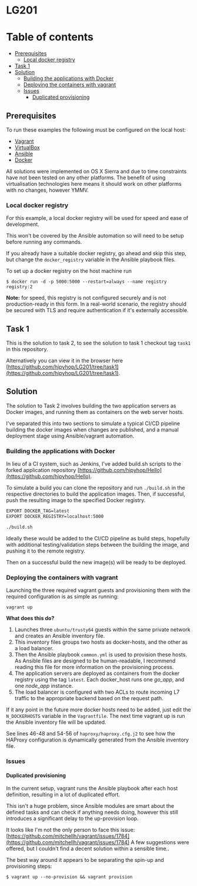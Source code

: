 # LG201

Table of contents
=================

- [Prerequisites](#prerequisites)
  - [Local docker registry](#local-docker-registry)
- [Task 1](#task-1)
- [Solution](#solution)
  - [Building the applications with Docker](#building-the-applications-with-docker)
  - [Deploying the containers with vagrant](#deploying-the-containers-with-vagrant)
  - [Issues](#issues)
    - [Duplicated provisioning](#duplicated-provisioning)

## Prerequisites
To run these examples the following must be configured on the local host:
  * [Vagrant](https://www.vagrantup.com/downloads.html)
  * [VirtualBox](https://www.virtualbox.org/wiki/Downloads)
  * [Ansible](http://docs.ansible.com/ansible/latest/intro_installation.html)
  * [Docker](https://www.docker.com/get-docker)

All solutions were implemented on OS X Sierra and due to time constraints have not been tested on any other platforms.
The benefit of using virtualisation technologies here means it should work on other platforms with no changes, however YMMV.

### Local docker registry

For this example, a local docker registry will be used for speed and ease of development.

This won't be covered by the Ansible automation so will need to be setup before running any commands.

If you already have a suitable docker registry, go ahead and skip this step, but change the `docker_registry` variable in the Ansible playbook files.

To set up a docker registry on the host machine run

```
$ docker run -d -p 5000:5000 --restart=always --name registry registry:2
```

**Note:** for speed, this registry is not configured securely and is not production-ready in this form. In a real-world scenario, the registry should be secured with TLS and require authentication if it's externally accessible.

## Task 1

This is the solution to task 2, to see the solution to task 1 checkout tag `task1` in this repository.

Alternatively you can view it in the browser here [https://github.com/hipyhop/LG201/tree/task1](https://github.com/hipyhop/LG201/tree/task1).

## Solution

The solution to Task 2 involves building the two application servers as Docker images, and running them as containers on the web server hosts.

I've separated this into two sections to simulate a typical CI/CD pipeline building the docker images when changes are published, and a manual deployment stage using Ansible/vagrant automation.

### Building the applications with Docker

In lieu of a CI system, such as Jenkins, I've added build.sh scripts to the forked application repository [https://github.com/hipyhop/Hello](https://github.com/hipyhop/Hello).

To simulate a build you can clone the repository and run `./build.sh` in the respective directories to build the application images. Then, if successful, push the resulting image to the specified Docker registry.

```sh
EXPORT DOCKER_TAG=latest
EXPORT DOCKER_REGISTRY=localhost:5000

./build.sh
```

Ideally these would be added to the CI/CD pipeline as build steps, hopefully with additional testing/validation steps between the building the image, and pushing it to the remote registry.

Then on a successful build the new image(s) will be ready to be deployed.


### Deploying the containers with vagrant

Launching the three required vagrant guests and provisioning them with the required configuration is as simple as running:

```
vagrant up
```

**What does this do?**

  1. Launches three `ubuntu/trusty64` guests within the same private network and creates an Ansible inventory file.
  1. This inventory files groups two hosts as docker-hosts, and the other as a load balancer.
  1. Then the Ansible playbook `common.yml` is used to provision these hosts. As Ansible files are designed to be human-readable, I recommend reading this file for more information on the provisioning process.
  1. The application servers are deployed as containers from the docker registry using the tag `latest`. Each docker_host runs one *go_app*, and one *node_app* instance.
  1. The load balancer is configured with two ACLs to route incoming L7 traffic to the appropriate backend based on the request path.

If it any point in the future more docker hosts need to be added, just edit the `N_DOCKERHOSTS` variable in the `Vagrantfile`.
The next time vagrant up is run the Ansible inventory file will be updated.

See lines 46-48 and 54-56 of `haproxy/haproxy.cfg.j2` to see how the HAProxy configuration is dynamically generated from the Ansible inventory file.

### Issues

#### Duplicated provisioning

In the current setup, vagrant runs the Ansible playbook after each host definition, resulting in a lot of duplicated effort.

This isn't a huge problem, since Ansible modules are smart about the defined tasks and can check if anything needs doing, however this still introduces a significant delay to the up-provision loop.

It looks like I'm not the only person to face this issue: [https://github.com/mitchellh/vagrant/issues/1784](https://github.com/mitchellh/vagrant/issues/1784)
A few suggestions were offered, but I couldn't find a decent solution within a sensible time..

The best way around it appears to be separating the spin-up and provisioning steps:

```
$ vagrant up --no-provision && vagrant provision
```
